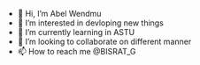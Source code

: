 - 👋 Hi, I’m Abel Wendmu
- 👀 I’m interested in devloping new things
- 🌱 I’m currently learning in ASTU
- 💞️ I’m looking to collaborate on different manner
- 📫 How to reach me @BISRAT_G

<!---
legend123213/legend123213 is a ✨ special ✨ repository because its `README.md` (this file) appears on your GitHub profile.
You can click the Preview link to take a look at your changes.
--->
